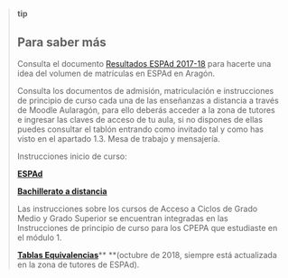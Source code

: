 # 

> **tip**
>
> ## Para saber más
>
> Consulta el documento [Resultados ESPAd 2017-18](https://drive.google.com/open?id=1aaEpjXQ26uRr7EdWELgx43In5VaKGJCo) para hacerte una idea del volumen de matrículas en ESPAd en Aragón.
>
> Consulta los documentos de admisión, matriculación e instrucciones de principio de curso cada una de las enseñanzas a distancia a través de Moodle Aularagón, para ello deberás acceder a la zona de tutores e ingresar las claves de acceso de tu aula, si no dispones de ellas puedes consultar el tablón entrando como invitado tal y como has visto en el apartado 1.3. Mesa de trabajo y mensajería.
>
> Instrucciones inicio de curso:
>
> [**ESPAd**](http://www.educaragon.org/files/DIE_Instruc_ESPAd19-20.pdf)
>
> [**Bachillerato a distancia**](http://www.educaragon.org/files/DIE_Instruc_BachNocturno_Distancia_19-20.pdf)
>
> Las instrucciones sobre los cursos de Acceso a Ciclos de Grado Medio y Grado Superior se encuentran integradas en las Instrucciones de principio de curso para los CPEPA que estudiaste en el módulo 1.
>
> [**Tablas Equivalencias**](https://drive.google.com/open?id=1SOl8IzvqBq7cXITtwpEcNfGPxG3AZ8zlmPfeagSXunQ)** **\(octubre de 2018, siempre está actualizada en la zona de tutores de ESPAd\).



